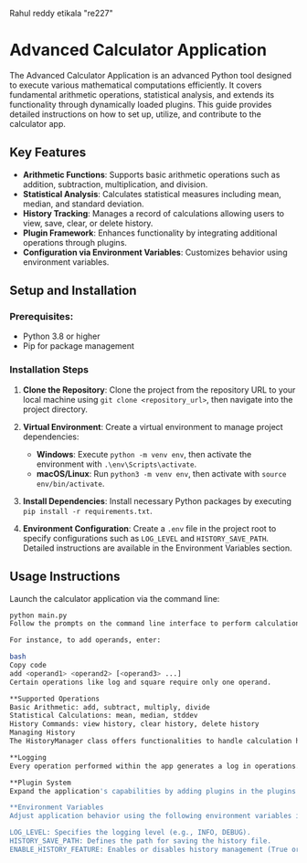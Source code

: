 Rahul reddy etikala "re227"

# Advanced Calculator Application

The Advanced Calculator Application is an advanced Python tool designed to execute various mathematical computations efficiently. It covers fundamental arithmetic operations, statistical analysis, and extends its functionality through dynamically loaded plugins. This guide provides detailed instructions on how to set up, utilize, and contribute to the calculator app.

## Key Features

- **Arithmetic Functions**: Supports basic arithmetic operations such as addition, subtraction, multiplication, and division.
- **Statistical Analysis**: Calculates statistical measures including mean, median, and standard deviation.
- **History Tracking**: Manages a record of calculations allowing users to view, save, clear, or delete history.
- **Plugin Framework**: Enhances functionality by integrating additional operations through plugins.
- **Configuration via Environment Variables**: Customizes behavior using environment variables.

## Setup and Installation

### Prerequisites:

- Python 3.8 or higher
- Pip for package management

### Installation Steps

1. **Clone the Repository**:
   Clone the project from the repository URL to your local machine using `git clone <repository_url>`, then navigate into the project directory.

2. **Virtual Environment**:
   Create a virtual environment to manage project dependencies:
   - **Windows**: Execute `python -m venv env`, then activate the environment with `.\env\Scripts\activate`.
   - **macOS/Linux**: Run `python3 -m venv env`, then activate with `source env/bin/activate`.

3. **Install Dependencies**:
   Install necessary Python packages by executing `pip install -r requirements.txt`.

4. **Environment Configuration**:
   Create a `.env` file in the project root to specify configurations such as `LOG_LEVEL` and `HISTORY_SAVE_PATH`. Detailed instructions are available in the Environment Variables section.

## Usage Instructions

Launch the calculator application via the command line:

```bash
python main.py
Follow the prompts on the command line interface to perform calculations, manage history, or utilize plugins.

For instance, to add operands, enter:

bash
Copy code
add <operand1> <operand2> [<operand3> ...]
Certain operations like log and square require only one operand.

**Supported Operations
Basic Arithmetic: add, subtract, multiply, divide
Statistical Calculations: mean, median, stddev
History Commands: view history, clear history, delete history
Managing History
The HistoryManager class offers functionalities to handle calculation history, which is stored in history.csv within the data folder. Ensure the directory and file are present or can be created by the application.

**Logging
Every operation performed within the app generates a log in operations.log within the logs directory.

**Plugin System
Expand the application's capabilities by adding plugins in the plugins directory. Plugins must adhere to the OperationStrategy interface.

**Environment Variables
Adjust application behavior using the following environment variables in your .env file:

LOG_LEVEL: Specifies the logging level (e.g., INFO, DEBUG).
HISTORY_SAVE_PATH: Defines the path for saving the history file.
ENABLE_HISTORY_FEATURE: Enables or disables history management (True or False).